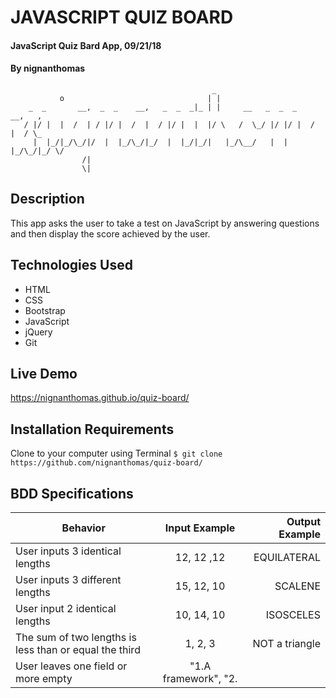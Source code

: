# JAVASCRIPT QUIZ BOARD

#### JavaScript Quiz Bard App, 09/21/18

#### By **nignanthomas**        
                                                 _                               
               o                                | |                              
        _  _       __,  _  _    __,   _  _  _|_ | |     __   _  _  _    __,   ,  
       / |/ |  |  /  | / |/ |  /  |  / |/ |  |  |/ \   /  \_/ |/ |/ |  /  |  / \_
         |  |_/|_/\_/|/  |  |_/\_/|_/  |  |_/|_/|   |_/\__/   |  |  |_/\_/|_/ \/
                    /|                                                           
                    \|                                                           

## Description
This app asks the user to take a test on JavaScript by answering questions and then display the score achieved by the user.

## Technologies Used
- HTML
- CSS
- Bootstrap
- JavaScript
- jQuery
- Git

## Live Demo
https://nignanthomas.github.io/quiz-board/

## Installation Requirements
Clone to your computer using Terminal
`$ git clone https://github.com/nignanthomas/quiz-board/`

## BDD Specifications
| Behavior                         |  Input Example |  Output  Example|
|----------                         |:-------------: |------:          |
| User inputs 3 identical lengths   | 12, 12 ,12     | EQUILATERAL |
| User inputs 3 different lengths   | 15, 12, 10     | SCALENE     |
| User input 2 identical lengths    | 10, 14, 10     | ISOSCELES   |
| The sum of two lengths is less than or equal the third         | 1, 2, 3 | NOT a triangle |
| User leaves one field or more empty  |"1.A framework", "2.<script>",  "3.", "4.myFunction();", "5."  | Re-submit|
| User doesn't input anything  | "1.", "2.", "3.",  "4.", "5." | Re-submit|

## Support and contact details
Thomas NIGNAN https://github.com/nignanthomas/

### License
This project is under MIT License.
Copyright (c) 2018 nignanthomas
